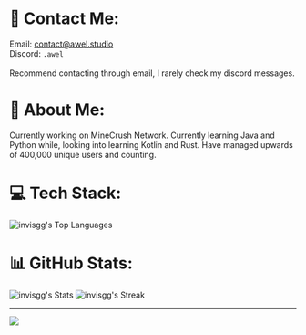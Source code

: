 # 📩 Contact Me:

Email: contact@awel.studio<br>Discord: `.awel`<br><br>Recommend contacting through email, I rarely check my discord messages.

# 💫 About Me:
Currently working on MineCrush Network. Currently learning Java and Python while, looking into learning Kotlin and Rust. Have managed upwards of 400,000 unique users and counting.


# 💻 Tech Stack:
![invisgg's Top Languages](https://github-readme-stats.vercel.app/api/top-langs/?username=invisgg&theme=tokyonight&show_icons=true&hide_border=false&layout=compact)
# 📊 GitHub Stats:
![invisgg's Stats](https://github-readme-stats.vercel.app/api?username=invisgg&theme=tokyonight&show_icons=true&hide_border=false&count_private=true)
![invisgg's Streak](https://github-readme-streak-stats.herokuapp.com/?user=invisgg&theme=tokyonight&hide_border=false)

---
[![](https://visitcount.itsvg.in/api?id=invisgg&icon=0&color=0)](https://visitcount.itsvg.in)

<!-- Proudly created with GPRM ( https://gprm.itsvg.in ) -->
